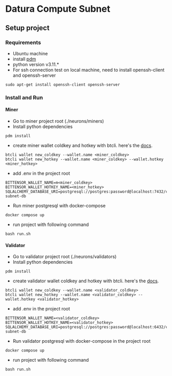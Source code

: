 # Datura Compute Subnet

## Setup project
### Requirements
* Ubuntu machine
* install [pdm](https://pdm-project.org/latest/)
* python version v3.11.*
* For ssh connection test on local machine, need to install openssh-client and openssh-server
```
sudo apt-get install openssh-client openssh-server
```

### Install and Run
#### Miner
* Go to miner project root (./neurons/miners)
* Install python dependencies 
```
pdm install
```
* create miner wallet coldkey and hotkey with btcli. here's the [docs](https://docs.bittensor.com/getting-started/wallets).
```
btcli wallet new_coldkey --wallet.name <miner_coldkey>
btcli wallet new_hotkey --wallet.name <miner_coldkey> --wallet.hotkey <miner_hotkey>
```
* add .env in the project root
```
BITTENSOR_WALLET_NAME=m<miner_coldkey>
BITTENSOR_WALLET_HOTKEY_NAME=<miner_hotkey>
SQLALCHEMY_DATABASE_URI=postgresql://postgres:password@localhost:7432/compute-subnet-db
```
* Run miner postgresql with docker-compose
```
docker compose up
```
* run project with following command
```
bash run.sh
```

#### Validator
* Go to validator project root (./neurons/validators)
* Install python dependencies 
```
pdm install
```
* create validator wallet coldkey and hotkey with btcli. here's the [docs](https://docs.bittensor.com/getting-started/wallets).
```
btcli wallet new_coldkey --wallet.name <validator_coldkey>
btcli wallet new_hotkey --wallet.name <validator_coldkey> --wallet.hotkey <validator_hotkey>
```
* add .env in the project root
```
BITTENSOR_WALLET_NAME=<validator_coldkey>
BITTENSOR_WALLET_HOTKEY_NAME=<validator_hotkey>
SQLALCHEMY_DATABASE_URI=postgresql://postgres:password@localhost:6432/compute-subnet-db
```
* Run validator postgresql with docker-compose in the project root
```
docker compose up
```
* run project with following command
```
bash run.sh
```
